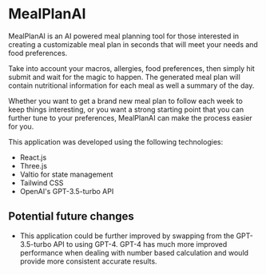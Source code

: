 # MealPlanAI
MealPlanAI is an AI powered meal planning tool for those interested in creating a customizable meal plan in seconds that will meet your needs and food preferences. 

Take into account your macros, allergies, food preferences, then simply hit submit and wait for the magic to happen. The generated meal plan will contain nutritional information for each meal as well a summary of the day. 

Whether you want to get a brand new meal plan to follow each week to keep things interesting, or you want a strong starting point that you can further tune to your preferences, MealPlanAI can make the process easier for you. 

This application was developed using the following technologies:
* React.js
* Three.js
* Valtio for state management
* Tailwind CSS
* OpenAI's GPT-3.5-turbo API

## Potential future changes
* This application could be further improved by swapping from the GPT-3.5-turbo API to using GPT-4. GPT-4 has much more improved performance when dealing with number based calculation and would provide more consistent accurate results. 
